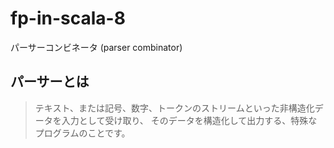 # fp-in-scala-8
パーサーコンビネータ
(parser combinator)

## パーサーとは
> テキスト、または記号、数字、トークンのストリームといった非構造化データを入力として受け取り、
そのデータを構造化して出力する、特殊なプログラムのことです。
